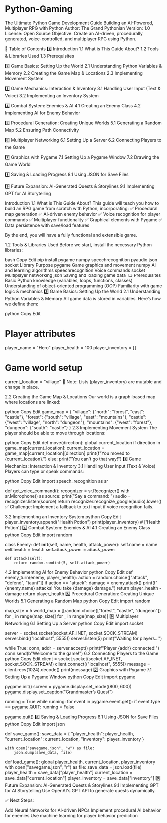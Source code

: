 # Python-Gaming
The Ultimate Python Game Development Guide
Building an AI-Powered, Multiplayer RPG with Python
Author: The Grand Pythonian
Version: 1.0
License: Open Source
Objective: Create an AI-driven, procedurally generated, voice-controlled, and multiplayer RPG using Python.

📜 Table of Contents
1️⃣ Introduction
1.1 What is This Guide About?
1.2 Tools & Libraries Used
1.3 Prerequisites

2️⃣ Game Basics: Setting Up the World
2.1 Understanding Python Variables & Memory
2.2 Creating the Game Map & Locations
2.3 Implementing Movement System

3️⃣ Game Mechanics: Interaction & Inventory
3.1 Handling User Input (Text & Voice)
3.2 Implementing an Inventory System

4️⃣ Combat System: Enemies & AI
4.1 Creating an Enemy Class
4.2 Implementing AI for Enemy Behavior

5️⃣ Procedural Generation: Creating Unique Worlds
5.1 Generating a Random Map
5.2 Ensuring Path Connectivity

6️⃣ Multiplayer Networking
6.1 Setting Up a Server
6.2 Connecting Players to the Game

7️⃣ Graphics with Pygame
7.1 Setting Up a Pygame Window
7.2 Drawing the Game World

8️⃣ Saving & Loading Progress
8.1 Using JSON for Save Files

9️⃣ Future Expansion: AI-Generated Quests & Storylines
9.1 Implementing GPT for AI Storytelling


Introduction
1.1 What is This Guide About?
This guide will teach you how to build an RPG game from scratch with Python, incorporating:
✅ Procedural map generation
✅ AI-driven enemy behavior
✅ Voice recognition for player commands
✅ Multiplayer functionality
✅ Graphical elements with Pygame
✅ Data persistence with save/load features

By the end, you will have a fully functional and extensible game.

1.2 Tools & Libraries Used
Before we start, install the necessary Python libraries:

bash
Copy
Edit
pip install pygame numpy speechrecognition pyaudio json socket
Library	Purpose
pygame	Game graphics and movement
numpy	AI and learning algorithms
speechrecognition	Voice commands
socket	Multiplayer networking
json	Saving and loading game data
1.3 Prerequisites
Basic Python knowledge (variables, loops, functions, classes)
Understanding of object-oriented programming (OOP)
Familiarity with game logic & mechanics
2️⃣ Game Basics: Setting Up the World
2.1 Understanding Python Variables & Memory
All game data is stored in variables. Here’s how we define them:

python
Copy
Edit
# Player attributes
player_name = "Hero"
player_health = 100
player_inventory = []

# Game world setup
current_location = "village"
📌 Note: Lists (player_inventory) are mutable and change in place.

2.2 Creating the Game Map & Locations
Our world is a graph-based map where locations are linked:

python
Copy
Edit
game_map = {
    "village": {"north": "forest", "east": "castle"},
    "forest": {"south": "village", "east": "mountains"},
    "castle": {"west": "village", "north": "dungeon"},
    "mountains": {"west": "forest"},
    "dungeon": {"south": "castle"}
}
2.3 Implementing Movement System
The player should be able to move through locations:

python
Copy
Edit
def move(direction):
    global current_location
    if direction in game_map[current_location]:
        current_location = game_map[current_location][direction]
        print(f"You moved to {current_location}.")
    else:
        print("You can't go that way!")
3️⃣ Game Mechanics: Interaction & Inventory
3.1 Handling User Input (Text & Voice)
Players can type or speak commands:

python
Copy
Edit
import speech_recognition as sr

def get_voice_command():
    recognizer = sr.Recognizer()
    with sr.Microphone() as source:
        print("Say a command: ")
        audio = recognizer.listen(source)
        return recognizer.recognize_google(audio).lower()
✅ Challenge: Implement a fallback to text input if voice recognition fails.

3.2 Implementing an Inventory System
python
Copy
Edit
player_inventory.append("Health Potion")
print(player_inventory)  # ['Health Potion']
4️⃣ Combat System: Enemies & AI
4.1 Creating an Enemy Class
python
Copy
Edit
import random

class Enemy:
    def __init__(self, name, health, attack_power):
        self.name = name
        self.health = health
        self.attack_power = attack_power

    def attack(self):
        return random.randint(5, self.attack_power)
4.2 Implementing AI for Enemy Behavior
python
Copy
Edit
def enemy_turn(enemy, player_health):
    action = random.choice(["attack", "defend", "taunt"])
    if action == "attack":
        damage = enemy.attack()
        print(f"{enemy.name} attacks! You take {damage} damage.")
        return player_health - damage
    return player_health
5️⃣ Procedural Generation: Creating Unique Worlds
5.1 Generating a Random Map
python
Copy
Edit
import random

map_size = 5
world_map = [[random.choice(["forest", "castle", "dungeon"]) for _ in range(map_size)] for _ in range(map_size)]
6️⃣ Multiplayer Networking
6.1 Setting Up a Server
python
Copy
Edit
import socket

server = socket.socket(socket.AF_INET, socket.SOCK_STREAM)
server.bind(("localhost", 5555))
server.listen(5)
print("Waiting for players...")

while True:
    conn, addr = server.accept()
    print(f"Player {addr} connected!")
    conn.send(b"Welcome to the game!")
6.2 Connecting Players to the Game
python
Copy
Edit
client = socket.socket(socket.AF_INET, socket.SOCK_STREAM)
client.connect(("localhost", 5555))
message = client.recv(1024).decode()
print(message)
7️⃣ Graphics with Pygame
7.1 Setting Up a Pygame Window
python
Copy
Edit
import pygame

pygame.init()
screen = pygame.display.set_mode((800, 600))
pygame.display.set_caption("Grandmaster’s Quest")

running = True
while running:
    for event in pygame.event.get():
        if event.type == pygame.QUIT:
            running = False

pygame.quit()
8️⃣ Saving & Loading Progress
8.1 Using JSON for Save Files
python
Copy
Edit
import json

def save_game():
    save_data = {
        "player_health": player_health,
        "current_location": current_location,
        "inventory": player_inventory
    }
    
    with open("savegame.json", "w") as file:
        json.dump(save_data, file)

def load_game():
    global player_health, current_location, player_inventory
    with open("savegame.json", "r") as file:
        save_data = json.load(file)
        player_health = save_data["player_health"]
        current_location = save_data["current_location"]
        player_inventory = save_data["inventory"]
9️⃣ Future Expansion: AI-Generated Quests & Storylines
9.1 Implementing GPT for AI Storytelling
Use OpenAI's GPT API to generate quests dynamically.

✅ Next Steps:

Add Neural Networks for AI-driven NPCs
Implement procedural AI behavior for enemies
Use machine learning for player behavior prediction
